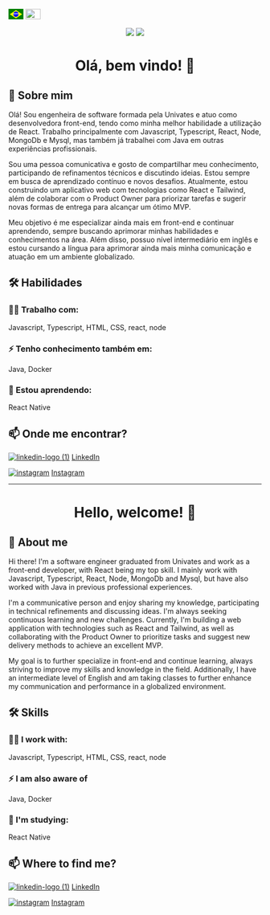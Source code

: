 
<a href="#portuguese"> <img src="https://github.com/pedrorivald/bandeira-brasil/blob/master/estrelas.PNG" height="21" width="30"></a>
<a href="#english"><img src="https://static.todamateria.com.br/upload/ba/nd/bandeira_americana_bb.jpg" height="21" width="30"> </a>

<div align="center">

     
  <img height="170rem" src="https://github-readme-stats-git-masterrstaa-rickstaa.vercel.app/api?username=camisbrussi&&show_icons=true&theme=outrun&include_all_commits=true&count_private=true"/>
  <img height="170rem" src="https://github-readme-stats-git-masterrstaa-rickstaa.vercel.app/api/top-langs/?username=camisbrussi&layout=compact&langs_count=16&theme=outrun"/>
</div>
</div>  


<h1 align="center" id="portuguese"> Olá, bem vindo! 👋 </h1>




## 🚀 Sobre mim

Olá! Sou engenheira de software formada pela Univates e atuo como desenvolvedora front-end, tendo como minha melhor habilidade a utilização de React. Trabalho principalmente com Javascript, Typescript, React, Node, MongoDb e Mysql, mas também já trabalhei com Java em outras experiências profissionais.

Sou uma pessoa comunicativa e gosto de compartilhar meu conhecimento, participando de refinamentos técnicos e discutindo ideias. Estou sempre em busca de aprendizado contínuo e novos desafios. Atualmente, estou construindo um aplicativo web com tecnologias como React e Tailwind, além de colaborar com o Product Owner para priorizar tarefas e sugerir novas formas de entrega para alcançar um ótimo MVP.

Meu objetivo é me especializar ainda mais em front-end e continuar aprendendo, sempre buscando aprimorar minhas habilidades e conhecimentos na área. Além disso, possuo nível intermediário em inglês e estou cursando a língua para aprimorar ainda mais minha comunicação e atuação em um ambiente globalizado.

## 🛠 Habilidades
### 👩‍💻 Trabalho com:  
Javascript, Typescript, HTML, CSS, react, node

### ⚡️ Tenho conhecimento também em:
Java, Docker
 

### 🧠 Estou aprendendo:
React Native
  

## 📫 Onde me encontrar?

<a href="https://www.linkedin.com/in/camila-sbrussi-a7b48516a/">![linkedin-logo (1)](https://user-images.githubusercontent.com/40186019/96396021-80e51800-119c-11eb-8505-b3141e247a3f.png)</img></a> [LinkedIn](https://www.linkedin.com/in/camisbrussi/)

<a href="https://www.instagram.com/camisbrussi">![instagram](https://user-images.githubusercontent.com/40186019/96396205-08328b80-119d-11eb-9f44-012b07cfe8aa.png)</img></a> [Instagram](https://www.instagram.com/camisbrussi)


---------------------------------------------------------------------------------------------
 
 <h1 align="center" id="english"> Hello, welcome! 👋 </h1>

## 🚀 About me
    
Hi there! I'm a software engineer graduated from Univates and work as a front-end developer, with React being my top skill. I mainly work with Javascript, Typescript, React, Node, MongoDb and Mysql, but have also worked with Java in previous professional experiences.

I'm a communicative person and enjoy sharing my knowledge, participating in technical refinements and discussing ideas. I'm always seeking continuous learning and new challenges. Currently, I'm building a web application with technologies such as React and Tailwind, as well as collaborating with the Product Owner to prioritize tasks and suggest new delivery methods to achieve an excellent MVP.

My goal is to further specialize in front-end and continue learning, always striving to improve my skills and knowledge in the field. Additionally, I have an intermediate level of English and am taking classes to further enhance my communication and performance in a globalized environment.
 
 ## 🛠 Skills
    
### 👩‍💻 I work with: 
Javascript, Typescript, HTML, CSS, react, node

### ⚡️ I am also aware of </br>
Java, Docker
 
### 🧠 I'm studying:
React Native

     
## 📫 Where to find me?

<a href="https://www.linkedin.com/in/camila-sbrussi-a7b48516a/">![linkedin-logo (1)](https://user-images.githubusercontent.com/40186019/96396021-80e51800-119c-11eb-8505-b3141e247a3f.png)</img></a> [LinkedIn](https://www.linkedin.com/in/camisbrussi/)

<a href="https://www.instagram.com/camisbrussi">![instagram](https://user-images.githubusercontent.com/40186019/96396205-08328b80-119d-11eb-9f44-012b07cfe8aa.png)</img></a> [Instagram](https://www.instagram.com/camisbrussi)



       



